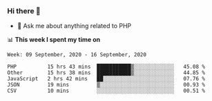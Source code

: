 ### Hi there 👋

<!--
**mustafaculban/mustafaculban** is a ✨ _special_ ✨ repository because its `README.md` (this file) appears on your GitHub profile.

Here are some ideas to get you started:

- 🌱 I’m currently learning ...
- 👯 I’m looking to collaborate on ...
- 🤔 I’m looking for help with ...
- 📫 How to reach me: ...
- 😄 Pronouns: ...
- ⚡ Fun fact: ...

-->
- 💬 Ask me about anything related to PHP


📊 **This week I spent my time on**
<!--START_SECTION:waka-->
```text
Week: 09 September, 2020 - 16 September, 2020

PHP          15 hrs 43 mins  ███████████▒░░░░░░░░░░░░░   45.08 % 
Other        15 hrs 38 mins  ███████████▒░░░░░░░░░░░░░   44.85 % 
JavaScript   2 hrs 42 mins   ██░░░░░░░░░░░░░░░░░░░░░░░   07.76 % 
JSON         19 mins         ▒░░░░░░░░░░░░░░░░░░░░░░░░   00.93 % 
CSV          10 mins         ░░░░░░░░░░░░░░░░░░░░░░░░░   00.51 % 
```
<!--END_SECTION:waka-->
